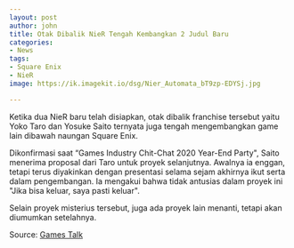 ```yaml
---
layout: post
author: john
title: Otak Dibalik NieR Tengah Kembangkan 2 Judul Baru
categories:
- News
tags:
- Square Enix
- NieR
image: https://ik.imagekit.io/dsg/Nier_Automata_bT9zp-EDYSj.jpg

---
```

Ketika dua NieR baru telah disiapkan, otak dibalik franchise tersebut yaitu Yoko Taro dan Yosuke Saito ternyata juga tengah mengembangkan game lain dibawah naungan Square Enix.

Dikonfirmasi saat “Games Industry Chit-Chat 2020 Year-End Party", Saito menerima proposal dari Taro untuk proyek selanjutnya. Awalnya ia enggan, tetapi terus diyakinkan dengan presentasi selama sejam akhirnya ikut serta dalam pengembangan. Ia mengakui bahwa tidak antusias dalam proyek ini "Jika bisa keluar, saya pasti keluar".

Selain proyek misterius tersebut, juga ada proyek lain menanti, tetapi akan diumumkan setelahnya.

Source: [Games Talk](https://gamestalk.net/post-154616/)